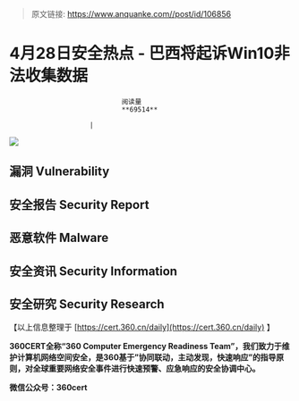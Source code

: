 > 原文链接: https://www.anquanke.com//post/id/106856 


# 4月28日安全热点 - 巴西将起诉Win10非法收集数据


                                阅读量   
                                **69514**
                            
                        |
                        
                                                                                    



[![](https://p2.ssl.qhimg.com/t019d1ecf3507e37ca7.png)](https://p2.ssl.qhimg.com/t019d1ecf3507e37ca7.png)

## 漏洞 Vulnerability











## 安全报告 Security Report



## 恶意软件 Malware









## 安全资讯 Security Information





























## 安全研究 Security Research











【以上信息整理于 [https://cert.360.cn/daily](https://cert.360.cn/daily) 】

**360CERT全称“360 Computer Emergency Readiness Team”，我们致力于维护计算机网络空间安全，是360基于”协同联动，主动发现，快速响应”的指导原则，对全球重要网络安全事件进行快速预警、应急响应的安全协调中心。**

**微信公众号：360cert**
